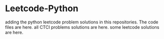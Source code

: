 # Leetcode-Python
adding the python leetcode problem solutions in this repositories. 
The code files are here.
all CTCI problems solutions are here.
some leetcode solutions are here.




























































































































































































































































































































































































































































































































































































































































































































































































































































































































































































































































































































































